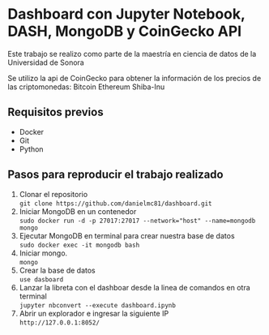 # Dashboard con Jupyter Notebook, DASH, MongoDB y CoinGecko API

Este trabajo se realizo como parte de la maestría en ciencia de datos de la Universidad de Sonora

Se utilizo la api de CoinGecko para obtener la información de los precios de las criptomonedas:
Bitcoin
Ethereum
Shiba-Inu


## Requisitos previos  
- Docker
- Git
- Python

## Pasos para reproducir el trabajo realizado

1. Clonar el repositorio  
   ```git clone https://github.com/danielmc81/dashboard.git```
2. Iniciar MongoDB en un contenedor  
   ```sudo docker run -d -p 27017:27017 --network="host" --name=mongodb mongo```
3. Ejecutar MongoDB en terminal para crear nuestra base de datos  
   ```sudo docker exec -it mongodb bash```
5. Iniciar mongo.   
   ```mongo```
6. Crear la base de datos  
   ```use dasboard```
7. Lanzar la libreta con el dashboar desde la linea de comandos en otra terminal  
   ```jupyter nbconvert --execute dashboard.ipynb```
9. Abrir un explorador e ingresar la siguiente IP  
   ```http://127.0.0.1:8052/```
